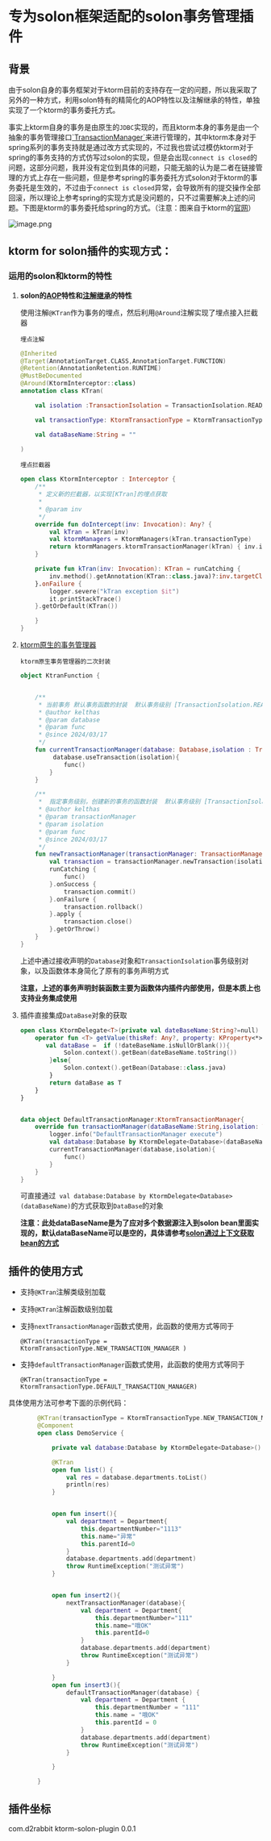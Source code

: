 # &#x20;专为solon框架适配的solon事务管理插件

## 背景

由于solon自身的事务框架对于ktorm目前的支持存在一定的问题，所以我采取了另外的一种方式，利用solon特有的精简化的AOP特性以及注解继承的特性，单独实现了一个ktorm的事务委托方式。

事实上ktorm自身的事务是由原生的`JDBC`实现的，而且ktorm本身的事务是由一个抽象的事务管理接口[\`TransactionManager\`](https://github.com/kotlin-orm/ktorm/blob/master/ktorm-core/src/main/kotlin/org/ktorm/database/TransactionManager.kt)来进行管理的，其中ktorm本身对于spring系列的事务支持就是通过改方式实现的，不过我也尝试过模仿ktorm对于spring的事务支持的方式仿写过solon的实现，但是会出现`connect is closed`的问题，这部分问题，我并没有定位到具体的问题，只能无脑的认为是二者在链接管理的方式上存在一些问题，但是参考spring的事务委托方式solon对于ktorm的事务委托是生效的，不过由于`connect is closed`异常，会导致所有的提交操作全部回滚，所以理论上参考spring的实现方式是没问题的，只不过需要解决上述的问题。下图是ktorm的事务委托给spring的方式。（注意：图来自于ktorm的[官网](https://www.ktorm.org/zh-cn/spring-support.html#%E4%BA%8B%E5%8A%A1%E4%BB%A3%E7%90%86)）

![image.png](http://cloud.d2rabbit.com/%E5%BE%AE%E4%BF%A1%E5%9B%BE%E7%89%87_20240406145840.png)

## &#x20;ktorm for solon插件的实现方式：

### 运用的solon和ktorm的特性

1.  **solon的[AOP](https://solon.noear.org/article/35)特性和[注解继承](https://solon.noear.org/article/619)的特性**

    使用注解`@KTran`作为事务的埋点，然后利用`@Around`注解实现了埋点接入拦截器

    `埋点注解`

    ```kotlin
    @Inherited
    @Target(AnnotationTarget.CLASS,AnnotationTarget.FUNCTION)
    @Retention(AnnotationRetention.RUNTIME)
    @MustBeDocumented
    @Around(KtormInterceptor::class)
    annotation class KTran(

        val isolation :TransactionIsolation = TransactionIsolation.READ_COMMITTED,

        val transactionType: KtormTransactionType = KtormTransactionType.DEFAULT_TRANSACTION_MANAGER,

        val dataBaseName:String = ""

    )
    ```

    `埋点拦截器`

    ```kotlin
    open class KtormInterceptor : Interceptor {
        /**
         * 定义新的拦截器，以实现[KTran]的埋点获取
         *
         * @param inv
         */
        override fun doIntercept(inv: Invocation): Any? {
            val kTran = kTran(inv)
            val ktormManagers = KtormManagers(kTran.transactionType)
            return ktormManagers.ktormTransactionManager(kTran) { inv.invoke() }
        }

        private fun kTran(inv: Invocation): KTran = runCatching {
            inv.method().getAnnotation(KTran::class.java)?:inv.targetClz.getAnnotation(KTran::class.java)
        }.onFailure {
            logger.severe("kTran exception $it")
            it.printStackTrace()
        }.getOrDefault(KTran())

        }
    }
    ```

2.  [ktorm原生的事务管理器](https://www.ktorm.org/zh-cn/transaction-management.html)

    `ktorm原生事务管理器的二次封装`

    ```kotlin
    object KtranFunction {


        /**
         * 当前事务 默认事务函数的封装  默认事务级别 [TransactionIsolation.READ_COMMITTED]
         * @author kelthas
         * @param database
         * @param func
         * @since 2024/03/17
         */
        fun currentTransactionManager(database: Database,isolation : TransactionIsolation? =null ,func:()->Unit){
             database.useTransaction(isolation){
                func()
            }
        }

        /**
         *  指定事务级别，创建新的事务的函数封装  默认事务级别 [TransactionIsolation.READ_COMMITTED]
         * @author kelthas
         * @param transactionManager
         * @param isolation
         * @param func
         * @since 2024/03/17
         */
        fun newTransactionManager(transactionManager: TransactionManager, isolation : TransactionIsolation? = TransactionIsolation.READ_COMMITTED, func:()->Unit)  {
            val transaction = transactionManager.newTransaction(isolation)
            runCatching {
                func()
            }.onSuccess {
                transaction.commit()
            }.onFailure {
                transaction.rollback()
            }.apply {
                transaction.close()
            }.getOrThrow()
        }
    }
    ```

    上述中通过接收声明的`Database`对象和`TransactionIsolation`事务级别对象，以及函数体本身简化了原有的事务声明方式

    **注意，上述的事务声明封装函数主要为函数体内插件内部使用，但是本质上也支持业务集成使用**

3.  插件直接集成`DataBase`对象的获取

    ```kotlin
    open class KtormDelegate<T>(private val dateBaseName:String?=null) {
        operator fun <T> getValue(thisRef: Any?, property: KProperty<*>): T {
           val dataBase =  if (!dateBaseName.isNullOrBlank()){
                Solon.context().getBean(dateBaseName.toString())
            }else{
                Solon.context().getBean(Database::class.java)
            }
            return dataBase as T
        }
    }


    data object DefaultTransactionManager:KtormTransactionManager{
        override fun transactionManager(dataBaseName:String,isolation: TransactionIsolation?, func: () -> Unit) {
            logger.info("DefaultTransactionManager execute")
            val database:Database by KtormDelegate<Database>(dataBaseName)
            currentTransactionManager(database,isolation){
                func()
            }
        }
    }   
    ```

    可直接通过` val database:Database by KtormDelegate<Database>(dataBaseName)`的方式获取到`DataBase`的对象

    **注意：此处dataBaseName是为了应对多个数据源注入到solon bean里面实现的，默认dataBaseName可以是空的，具体请参考[solon通过上下文获取bean的方式](https://solon.noear.org/article/33)**

## 插件的使用方式

*   支持`@KTran`注解类级别加载
*   支持`@KTran`注解函数级别加载
*   支持`nextTransactionManager`函数式使用，此函数的使用方式等同于

    &#x20; `@KTran(transactionType = KtormTransactionType.NEW_TRANSACTION_MANAGER )`
*   支持`defaultTransactionManager`函数式使用，此函数的使用方式等同于

    `@KTran(transactionType = KtormTransactionType.DEFAULT_TRANSACTION_MANAGER)`

具体使用方法可参考下面的示例代码：

```kotlin
        @KTran(transactionType = KtormTransactionType.NEW_TRANSACTION_MANAGER )
        @Component
        open class DemoService {

            private val database:Database by KtormDelegate<Database>()

            @KTran
            open fun list() {
                val res = database.departments.toList()
                println(res)
            }


            open fun insert(){
                val department = Department{
                    this.departmentNumber="1113"
                    this.name="异常"
                    this.parentId=0
                }
                database.departments.add(department)
                throw RuntimeException("测试异常")
            }


            open fun insert2(){
                nextTransactionManager(database){
                    val department = Department{
                        this.departmentNumber="111"
                        this.name="哦OK"
                        this.parentId=0
                    }
                    database.departments.add(department)
                    throw RuntimeException("测试异常")
                }

            }
            open fun insert3(){
                defaultTransactionManager(database) {
                    val department = Department {
                        this.departmentNumber = "111"
                        this.name = "哦OK"
                        this.parentId = 0
                    }
                    database.departments.add(department)
                    throw RuntimeException("测试异常")
                }

            }

        }

```


## 插件坐标
<dependency>
    <groupId>com.d2rabbit</groupId>
    <artifactId>ktorm-solon-plugin</artifactId>
    <version>0.0.1</version>
</dependency>